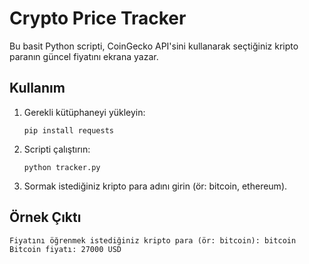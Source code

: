 # Crypto Price Tracker

Bu basit Python scripti, CoinGecko API'sini kullanarak seçtiğiniz kripto paranın güncel fiyatını ekrana yazar.

## Kullanım

1. Gerekli kütüphaneyi yükleyin:
   ```
   pip install requests
   ```

2. Scripti çalıştırın:
   ```
   python tracker.py
   ```

3. Sormak istediğiniz kripto para adını girin (ör: bitcoin, ethereum).

## Örnek Çıktı

```
Fiyatını öğrenmek istediğiniz kripto para (ör: bitcoin): bitcoin
Bitcoin fiyatı: 27000 USD
```